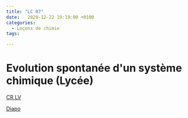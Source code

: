 ```yaml
---
title: "LC 07"
date:   2020-12-22 19:19:00 +0100
categories:
  - Leçons de chimie
tags:

---
```

# Evolution spontanée d'un système chimique (Lycée)

[CR LV](/assets/pdf/LC07.pdf)

<object class="pdf fitvidsignore" data="/assets/pdf/LC07.pdf" type="application/pdf"></object>

<a href="/assets/pptx/LC07.pptx" download>Diapo</a>

